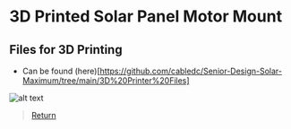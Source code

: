 # 3D Printed Solar Panel Motor Mount
## Files for 3D Printing
- Can be found (here)[https://github.com/cabledc/Senior-Design-Solar-Maximum/tree/main/3D%20Printer%20Files]

![alt text](https://github.com/cabledc/Senior-Design-Solar-Maximum/blob/main/3D%20Printer%20Files/Solar_Panel_Holder.png?raw=true)
> [Return](https://github.com/cabledc/Senior-Design-Solar-Maximum/tree/main?tab=readme-ov-file#user-documentation)
